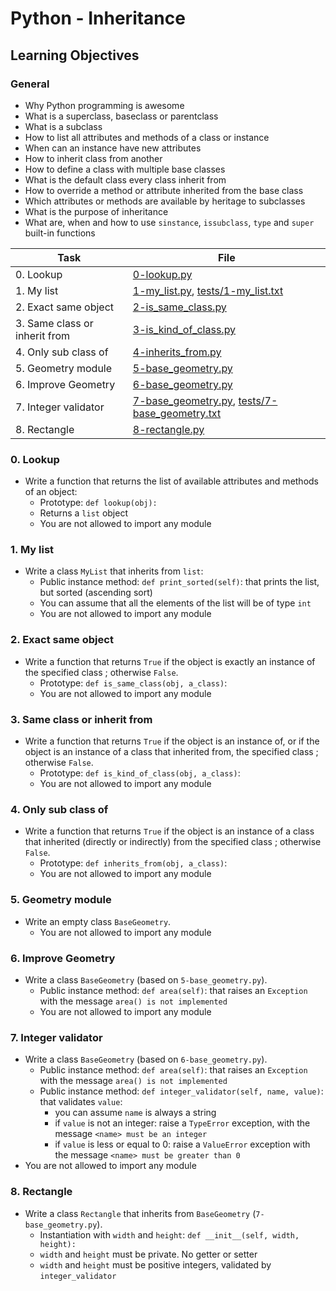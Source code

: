# Python - Inheritance

## Learning Objectives

### General

- Why Python programming is awesome
- What is a superclass, baseclass or parentclass
- What is a subclass
- How to list all attributes and methods of a class or instance
- When can an instance have new attributes
- How to inherit class from another
- How to define a class with multiple base classes
- What is the default class every class inherit from
- How to override a method or attribute inherited from the base class
- Which attributes or methods are available by heritage to subclasses
- What is the purpose of inheritance
- What are, when and how to use `sinstance`, `issubclass`, `type` and `super` built-in functions

| Task                          | File                                                                                                 |
| ----------------------------- | ---------------------------------------------------------------------------------------------------- |
| 0. Lookup                     | [0-lookup.py](./0-lookup.py)                                                                         |
| 1. My list                    | [1-my_list.py](./1-my_list.py), [tests/1-my_list.txt](./tests/1-my_list.txt)                         |
| 2. Exact same object          | [2-is_same_class.py](./2-is_same_class.py)                                                           |
| 3. Same class or inherit from | [3-is_kind_of_class.py](./3-is_kind_of_class.py)                                                     |
| 4. Only sub class of          | [4-inherits_from.py](./4-inherits_from.py)                                                           |
| 5. Geometry module            | [5-base_geometry.py](./5-base_geometry.py)                                                           |
| 6. Improve Geometry           | [6-base_geometry.py](./6-base_geometry.py)                                                           |
| 7. Integer validator          | [7-base_geometry.py](./7-base_geometry.py), [tests/7-base_geometry.txt](./tests/7-base_geometry.txt) |
| 8. Rectangle                  | [8-rectangle.py](./8-rectangle.py)                                                                   |

### 0. Lookup

- Write a function that returns the list of available attributes and methods of an object:
  - Prototype: `def lookup(obj):`
  - Returns a `list` object
  - You are not allowed to import any module

### 1. My list

- Write a class `MyList` that inherits from `list`:
  - Public instance method: `def print_sorted(self)`: that prints the list, but sorted (ascending sort)
  - You can assume that all the elements of the list will be of type `int`
  - You are not allowed to import any module

### 2. Exact same object

- Write a function that returns `True` if the object is exactly an instance of the specified class ; otherwise `False`.
  - Prototype: `def is_same_class(obj, a_class)`:
  - You are not allowed to import any module

### 3. Same class or inherit from

- Write a function that returns `True` if the object is an instance of, or if the object is an instance of a class that inherited from, the specified class ; otherwise `False`.
  - Prototype: `def is_kind_of_class(obj, a_class)`:
  - You are not allowed to import any module

### 4. Only sub class of

- Write a function that returns `True` if the object is an instance of a class that inherited (directly or indirectly) from the specified class ; otherwise `False`.
  - Prototype: `def inherits_from(obj, a_class)`:
  - You are not allowed to import any module

### 5. Geometry module

- Write an empty class `BaseGeometry`.
  - You are not allowed to import any module

### 6. Improve Geometry

- Write a class `BaseGeometry` (based on `5-base_geometry.py`).
  - Public instance method: `def area(self)`: that raises an `Exception` with the message `area() is not implemented`
  - You are not allowed to import any module

### 7. Integer validator

- Write a class `BaseGeometry` (based on `6-base_geometry.py`).
  - Public instance method: `def area(self)`: that raises an `Exception` with the message `area() is not implemented`
  - Public instance method: `def integer_validator(self, name, value)`: that validates `value`:
    - you can assume `name` is always a string
    - if `value` is not an integer: raise a `TypeError` exception, with the message `<name> must be an integer`
    - if `value` is less or equal to 0: raise a `ValueError` exception with the message `<name> must be greater than 0`
- You are not allowed to import any module

### 8. Rectangle

- Write a class `Rectangle` that inherits from `BaseGeometry` (`7-base_geometry.py`).
  - Instantiation with `width` and `height`: `def __init__(self, width, height):`
  - `width` and `height` must be private. No getter or setter
  - `width` and `height` must be positive integers, validated by `integer_validator`
